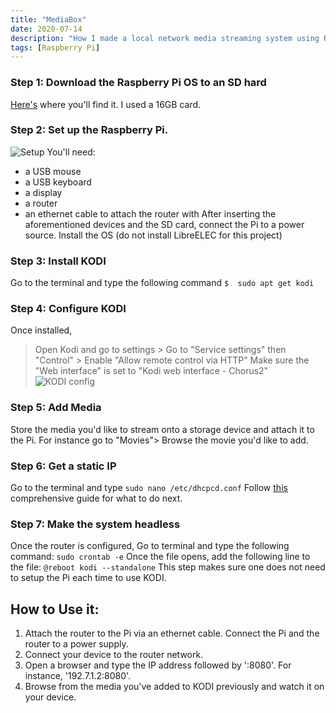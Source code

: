 ```yaml
---
title: "MediaBox"
date: 2020-07-14
description: "How I made a local network media streaming system using Raspberry Pi 3"
tags: [Raspberry Pi]
---
```

### Step 1: Download the Raspberry Pi OS to an SD hard  
[Here's](https://www.raspberrypi.org/downloads/) where you'll find it. I used a 16GB card.
### Step 2: Set up the Raspberry Pi.
![Setup](https://i.imgur.com/7eFRgL8.gifv)
You'll need:
* a USB mouse
* a USB keyboard
* a display
* a router
* an ethernet cable to attach the router with
After inserting the aforementioned devices and the SD card, connect the Pi to a power source. Install the OS (do not install LibreELEC for this project)
### Step 3: Install KODI
Go to the terminal and type the following command
`$	sudo apt get kodi`
### Step 4: Configure KODI
Once installed, 
> Open Kodi and go to settings > Go to "Service settings" then "Control" > Enable "Allow remote control via HTTP"
Make sure the "Web interface" is set to "Kodi web interface - Chorus2"
![KODI config](https://i.imgur.com/e4Qnyc8.jpg)
### Step 5: Add Media
Store the media you'd like to stream onto a storage device and attach it to the Pi.
For instance go to "Movies"> Browse the movie you'd like to add.
### Step 6: Get a static IP
Go to the terminal and type
`sudo nano /etc/dhcpcd.conf`
Follow [this](https://thepihut.com/blogs/raspberry-pi-tutorials/how-to-give-your-raspberry-pi-a-static-ip-address-update) comprehensive guide for what to do next.
### Step 7: Make the system headless
Once the router is configured, Go to terminal and type the following command:
`sudo crontab -e`
Once the file opens, add the following line to the file:
`@reboot kodi --standalone`
This step makes sure one does not need to setup the Pi each time to use KODI.

## How to Use it:
1. Attach the router to the Pi via an ethernet cable. Connect the Pi and the router to a power supply.
2. Connect your device to the router network.
3. Open a browser and type the IP address followed by ':8080'. For instance, '192.7.1.2:8080'. 
4. Browse from the media you've added to KODI previously and watch it on your device.   
